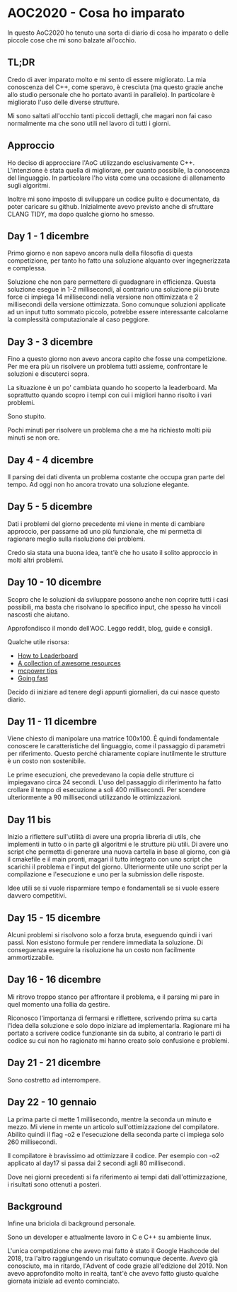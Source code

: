 # AOC2020 - Cosa ho imparato

In questo AoC2020 ho tenuto una sorta di diario di cosa ho imparato o delle piccole cose che mi sono balzate all'occhio.


## TL;DR

Credo di aver imparato molto e mi sento di essere migliorato.
La mia conoscenza del C++, come speravo, è cresciuta (ma questo grazie anche allo studio personale che ho portato avanti in parallelo).
In particolare è migliorato l'uso delle diverse strutture.

Mi sono saltati all'occhio tanti piccoli dettagli, che magari non fai caso normalmente ma che sono utili nel lavoro di tutti i giorni.


## Approccio

Ho deciso di approcciare l'AoC utilizzando esclusivamente C++. 
L'intenzione è stata quella di migliorare, per quanto possibile, la conoscenza del linguaggio. 
In particolare l'ho vista come una occasione di allenamento sugli algoritmi.

Inoltre mi sono imposto di sviluppare un codice pulito e documentato, da poter caricare su github.
Inizialmente avevo previsto anche di sfruttare CLANG TIDY, ma dopo qualche giorno ho smesso.


## Day 1 - 1 dicembre

Primo giorno e non sapevo ancora nulla della filosofia di questa competizione, per tanto ho fatto una soluzione alquanto over ingegnerizzata e complessa.

Soluzione che non pare permettere di guadagnare in efficienza. Questa soluzione esegue in 1-2 millisecondi, al contrario una soluzione più brute force ci impiega 14 millisecondi nella versione non ottimizzata e 2 millisecondi della versione ottimizzata.
Sono comunque soluzioni applicate ad un input tutto sommato piccolo, potrebbe essere interessante calcolarne la complessità computazionale al caso peggiore.


## Day 3 - 3 dicembre

Fino a questo giorno non avevo ancora capito che fosse una competizione. Per me era più un risolvere un problema tutti assieme, confrontare le soluzioni e discuterci sopra.

La situazione è un po' cambiata quando ho scoperto la leaderboard.
Ma soprattutto quando scopro i tempi con cui i migliori hanno risolto i vari problemi.

Sono stupito.

Pochi minuti per risolvere un problema che a me ha richiesto molti più minuti se non ore.


## Day 4 - 4 dicembre

Il parsing dei dati diventa un problema costante che occupa gran parte del tempo.
Ad oggi non ho ancora trovato una soluzione elegante.


## Day 5 - 5 dicembre

Dati i problemi del giorno precedente mi viene in mente di cambiare approccio, per passarne ad uno più funzionale, che mi permetta di ragionare meglio sulla risoluzione dei problemi.

Credo sia stata una buona idea, tant'è che ho usato il solito approccio in molti altri problemi.


## Day 10 - 10 dicembre

Scopro che le soluzioni da sviluppare possono anche non coprire tutti i casi possibili, ma basta che risolvano lo specifico input, che spesso ha vincoli nascosti che aiutano.

Approfondisco il mondo dell'AOC. Leggo reddit, blog, guide e consigli.


Qualche utile risorsa:

* [How to Leaderboard](https://blog.vero.site/post/advent-leaderboard)
* [A collection of awesome resources](https://github.com/Bogdanp/awesome-advent-of-code)
* [mcpower tips](https://gist.github.com/mcpower/87427528b9ba5cac6f0c679370789661)
* [Going fast](https://kevinyap.ca/2019/12/going-fast-in-advent-of-code/)

Decido di iniziare ad tenere degli appunti giornalieri, da cui nasce questo diario.


## Day 11 - 11 dicembre

Viene chiesto di manipolare una matrice 100x100.
È quindi fondamentale conoscere le caratteristiche del linguaggio, come il passaggio di parametri per riferimento.
Questo perché chiaramente copiare inutilmente le strutture è un costo non sostenibile.

Le prime esecuzioni, che prevedevano la copia delle strutture ci impiegavano circa 24 secondi.
L'uso del passaggio di riferimento ha fatto crollare il tempo di esecuzione a soli 400 millisecondi. Per scendere ulteriormente a 90 millisecondi utilizzando le ottimizzazioni.


## Day 11 bis

Inizio a riflettere sull'utilità di avere una propria libreria di utils, che implementi in tutto o in parte gli algoritmi e le strutture più utili.
Di avere uno script che permetta di generare una nuova cartella in base al giorno, con già il cmakefile e il main pronti, magari il tutto integrato con uno script che scarichi il problema e l'input del giorno.
Ulteriormente utile uno script per la compilazione e l'esecuzione e uno per la submission delle risposte.

Idee utili se si vuole risparmiare tempo e fondamentali se si vuole essere davvero competitivi.


## Day 15 - 15 dicembre

Alcuni problemi si risolvono solo a forza bruta, eseguendo quindi i vari passi.
Non esistono formule per rendere immediata la soluzione. 
Di conseguenza eseguire la risoluzione ha un costo non facilmente ammortizzabile.


## Day 16 - 16 dicembre

Mi ritrovo troppo stanco per affrontare il problema, e il parsing mi pare in quel momento una follia da gestire.

Riconosco l'importanza di fermarsi e riflettere, scrivendo prima su carta l'idea della soluzione e solo dopo iniziare ad implementarla.
Ragionare mi ha portato a scrivere codice funzionante sin da subito, al contrario le parti di codice su cui non ho ragionato mi hanno creato solo confusione e problemi.


## Day 21 - 21 dicembre

Sono costretto ad interrompere.


## Day 22 - 10 gennaio

La prima parte ci mette 1 millisecondo, mentre la seconda un minuto e mezzo.
Mi viene in mente un articolo sull'ottimizzazione del compilatore. Abilito quindi il flag -o2 e l'esecuzione della seconda parte ci impiega solo 260 millisecondi.

Il compilatore è bravissimo ad ottimizzare il codice. Per esempio con -o2 applicato al day17 si passa dai 2 secondi agli 80 millisecondi.

Dove nei giorni precedenti si fa riferimento ai tempi dati dall'ottimizzazione, i risultati sono ottenuti a posteri.


## Background

Infine una briciola di background personale.

Sono un developer e attualmente lavoro in C e C++ su ambiente linux. 

L'unica competizione che avevo mai fatto è stato il Google Hashcode del 2018, tra l'altro raggiungendo un risultato comunque decente.
Avevo già conosciuto, ma in ritardo, l'Advent of code grazie all'edizione del 2019. Non avevo approfondito molto in realtà, tant'è che avevo fatto giusto qualche giornata iniziale ad evento cominciato.

